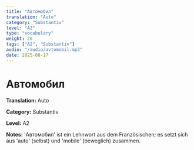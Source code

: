 ```yaml
---
title: "Автомобил"
translation: "Auto"
category: "Substantiv"
level: "A2"
type: "vocabulary"
weight: 20
tags: ["A2", "Substantiv"]
audio: "/audio/avtomobil.mp3"
date: 2025-08-17
---
```


# Автомобил

**Translation:** Auto

**Category:** Substantiv

**Level:** A2

**Notes:** 'Автомобил' ist ein Lehnwort aus dem Französischen; es setzt sich aus 'auto' (selbst) und 'mobile' (beweglich) zusammen.

